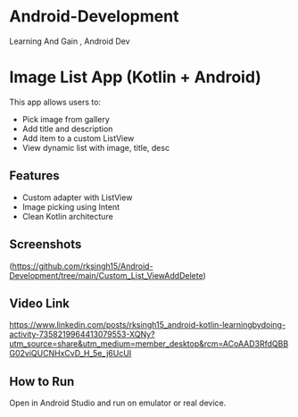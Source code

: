 # Android-Development
Learning And Gain , Android Dev
# Image List App (Kotlin + Android)

This app allows users to:
- Pick image from gallery
- Add title and description
- Add item to a custom ListView
- View dynamic list with image, title, desc

## Features
- Custom adapter with ListView
- Image picking using Intent
- Clean Kotlin architecture

## Screenshots
(https://github.com/rksingh15/Android-Development/tree/main/Custom_List_ViewAddDelete)

## Video Link
https://www.linkedin.com/posts/rksingh15_android-kotlin-learningbydoing-activity-7358219964413079553-XQNy?utm_source=share&utm_medium=member_desktop&rcm=ACoAAD3RfdQBBG02viQUCNHxCvD_H_5e_j6UcUI

## How to Run
Open in Android Studio and run on emulator or real device.

